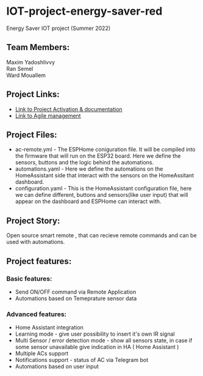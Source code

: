 # IOT-project-energy-saver-red
Energy Saver IOT project (Summer 2022)
## Team Members:
Maxim Yadoshlivvy  
Ran Semel  
Ward Mouallem
## Project Links:
  * [Link to Project Activation & documentation](https://beautiful-thorn-cdf.notion.site/IOT-Project-Documentation-26e425b2943d4ef78d1500706d3db0ea)
  * [Link to Agile management](https://beautiful-thorn-cdf.notion.site/IOT-Project-Agile-management-7e3c0a345f154c57bb63119a784a9c95)
## Project Files:
  * ac-remote.yml - The ESPHome coniguration file. It will be compiled into the firmware that will run on the ESP32 board. Here we define the sensors, buttons and the logic behind the automations.
  * automations.yaml - Here we define the automations on the HomeAssistant side that interact with the sensors on the HomeAssitant dashboard.
  * configuration.yaml - This is the HomeAssistant configuration file, here we can define different, buttons and sensors(like user input) that will appear on the dashboard and ESPHome can interact with.
## Project Story:
Open source smart remote , that can recieve remote commands and can be used with automations.
## Project features:

### Basic features:
* Send ON/OFF command via Remote Application
* Automations based on Temeprature sensor data

### Advanced features:
* Home Assistant integration
* Learning mode - give user possibility to insert it's own IR signal
* Multi Sensor / error detection mode - show all sensors state, in case if some sensor unavailable give indication in HA ( Home Assistant )
* Multiple ACs support
* Notifications support - status of AC via Telegram bot
* Automations based on user input
